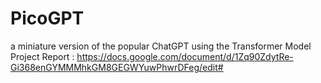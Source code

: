 # PicoGPT
a miniature version of the popular ChatGPT using the Transformer Model
Project Report : https://docs.google.com/document/d/1Zq90ZdytRe-Gi368enGYMMMhkGM8GEGWYuwPhwrDFeg/edit#
